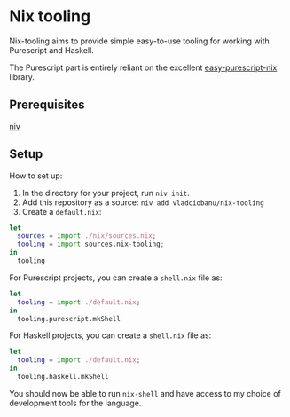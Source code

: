 # Nix tooling

Nix-tooling aims to provide simple easy-to-use tooling for working with
Purescript and Haskell.

The Purescript part is entirely reliant on the excellent
[easy-purescript-nix](https://github.com/justinwoo/easy-purescript-nix) library.

## Prerequisites
[niv](https://github.com/nmattia/niv)

## Setup
How to set up:

1. In the directory for your project, run `niv init`.
2. Add this repository as a source: `niv add vladciobanu/nix-tooling`
3. Create a `default.nix`:
```nix
let
  sources = import ./nix/sources.nix;
  tooling = import sources.nix-tooling;
in
  tooling
```

For Purescript projects, you can create a `shell.nix` file as:
```nix
let
  tooling = import ./default.nix;
in
  tooling.purescript.mkShell
```

For Haskell projects, you can create a `shell.nix` file as:
```nix
let
  tooling = import ./default.nix;
in
  tooling.haskell.mkShell
```

You should now be able to run `nix-shell` and have access to my
choice of development tools for the language.
